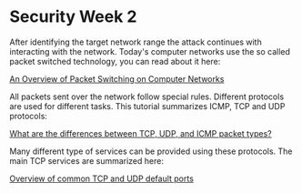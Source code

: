 
# Security Week 2

After identifying the target network range the attack continues with interacting with the network. Today's computer networks use the so called packet switched technology, you can read about it here: 

[An Overview of Packet Switching on Computer Networks](https://www.lifewire.com/packet-switching-on-computer-networks-817938)

All packets sent over the network follow special rules. Different protocols are used for different tasks. This tutorial summarizes ICMP, TCP and UDP protocols:

[What are the differences between TCP, UDP, and ICMP packet types?](https://www.pingplotter.com/wisdom/article/packet-type-differences)

Many different type of services can be provided using these protocols. The main TCP services are summarized here: 

[Overview of common TCP and UDP default ports](https://www.examcollection.com/certification-training/network-plus-overview-of-common-tcp-and-udp-default-ports.html)